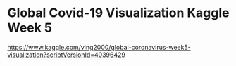 # Global Covid-19 Visualization Kaggle Week 5


https://www.kaggle.com/ving2000/global-coronavirus-week5-visualization?scriptVersionId=40396429 

